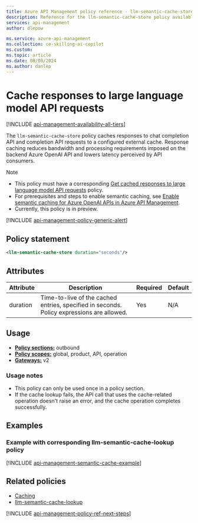 ```yaml
---
title: Azure API Management policy reference - llm-semantic-cache-store
description: Reference for the llm-semantic-cache-store policy available for use in Azure API Management. Provides policy usage, settings, and examples.
services: api-management
author: dlepow

ms.service: azure-api-management
ms.collection: ce-skilling-ai-copilot
ms.custom:
ms.topic: article
ms.date: 08/08/2024
ms.author: danlep
---
```


# Cache responses to large language model API requests

[!INCLUDE [api-management-availability-all-tiers](../../includes/api-management-availability-all-tiers.md)]

The `llm-semantic-cache-store` policy caches responses to chat completion API and completion API requests to a configured external cache. Response caching reduces bandwidth and processing requirements imposed on the backend Azure OpenAI API and lowers latency perceived by API consumers.

> [!NOTE]
> * This policy must have a corresponding [Get cached responses to large language model API requests](llm-semantic-cache-lookup-policy.md) policy. 
> * For prerequisites and steps to enable semantic caching, see [Enable semantic caching for Azure OpenAI APIs in Azure API Management](azure-openai-enable-semantic-caching.md). 
> * Currently, this policy is in preview.

[!INCLUDE [api-management-policy-generic-alert](../../includes/api-management-policy-generic-alert.md)]

## Policy statement

```xml
<llm-semantic-cache-store duration="seconds"/>
```


## Attributes

| Attribute         | Description                                            | Required | Default |
| ----------------- | ------------------------------------------------------ | -------- | ------- |
| duration         | Time-to-live of the cached entries, specified in seconds. Policy expressions are allowed.    | Yes      | N/A               |


## Usage

- [**Policy sections:**](./api-management-howto-policies.md#sections) outbound
- [**Policy scopes:**](./api-management-howto-policies.md#scopes) global, product, API, operation
-  [**Gateways:**](api-management-gateways-overview.md) v2

### Usage notes

- This policy can only be used once in a policy section.
- If the cache lookup fails, the API call that uses the cache-related operation doesn't raise an error, and the cache operation completes successfully. 

## Examples

### Example with corresponding llm-semantic-cache-lookup policy

[!INCLUDE [api-management-semantic-cache-example](../../includes/api-management-semantic-cache-example.md)]

## Related policies

* [Caching](api-management-policies.md#caching)
* [llm-semantic-cache-lookup](llm-semantic-cache-lookup-policy.md)

[!INCLUDE [api-management-policy-ref-next-steps](../../includes/api-management-policy-ref-next-steps.md)]

